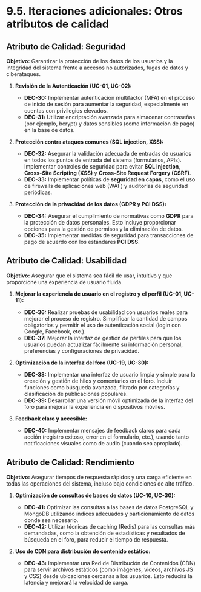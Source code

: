 # 9.5. Iteraciones adicionales: Otros atributos de calidad

## Atributo de Calidad: Seguridad

**Objetivo:** Garantizar la protección de los datos de los usuarios y la integridad del sistema frente a accesos no autorizados, fugas de datos y ciberataques.

1. **Revisión de la Autenticación (UC-01, UC-02):**
   - **DEC-30:** Implementar autenticación multifactor (MFA) en el proceso de inicio de sesión para aumentar la seguridad, especialmente en cuentas con privilegios elevados.
   - **DEC-31:** Utilizar encriptación avanzada para almacenar contraseñas (por ejemplo, bcrypt) y datos sensibles (como información de pago) en la base de datos.
   
2. **Protección contra ataques comunes (SQL injection, XSS):**
   - **DEC-32:** Asegurar la validación adecuada de entradas de usuarios en todos los puntos de entrada del sistema (formularios, APIs). Implementar controles de seguridad para evitar **SQL injection**, **Cross-Site Scripting (XSS)** y **Cross-Site Request Forgery (CSRF)**.
   - **DEC-33:** Implementar políticas de **seguridad en capas**, como el uso de firewalls de aplicaciones web (WAF) y auditorías de seguridad periódicas.
3. **Protección de la privacidad de los datos (GDPR y PCI DSS):**
   - **DEC-34:** Asegurar el cumplimiento de normativas como **GDPR** para la protección de datos personales. Esto incluye proporcionar opciones para la gestión de permisos y la eliminación de datos.
   - **DEC-35:** Implementar medidas de seguridad para transacciones de pago de acuerdo con los estándares **PCI DSS**.
     
## Atributo de Calidad: Usabilidad

**Objetivo:** Asegurar que el sistema sea fácil de usar, intuitivo y que proporcione una experiencia de usuario fluida.

1. **Mejorar la experiencia de usuario en el registro y el perfil (UC-01, UC-11):**
   - **DEC-36:** Realizar pruebas de usabilidad con usuarios reales para mejorar el proceso de registro. Simplificar la cantidad de campos obligatorios y permitir el uso de autenticación social (login con Google, Facebook, etc.).
   - **DEC-37:** Mejorar la interfaz de gestión de perfiles para que los usuarios puedan actualizar fácilmente su información personal, preferencias y configuraciones de privacidad.
     
2. **Optimización de la interfaz del foro (UC-19, UC-30):**
   - **DEC-38:** Implementar una interfaz de usuario limpia y simple para la creación y gestión de hilos y comentarios en el foro. Incluir funciones como búsqueda avanzada, filtrado por categorías y clasificación de publicaciones populares.
   - **DEC-39:** Desarrollar una versión móvil optimizada de la interfaz del foro para mejorar la experiencia en dispositivos móviles.
     
3. **Feedback claro y accesible:**
   - **DEC-40:** Implementar mensajes de feedback claros para cada acción (registro exitoso, error en el formulario, etc.), usando tanto notificaciones visuales como de audio (cuando sea apropiado).

## Atributo de Calidad: Rendimiento

**Objetivo:** Asegurar tiempos de respuesta rápidos y una carga eficiente en todas las operaciones del sistema, incluso bajo condiciones de alto tráfico.

1. **Optimización de consultas de bases de datos (UC-10, UC-30):**
   - **DEC-41:** Optimizar las consultas a las bases de datos PostgreSQL y MongoDB utilizando índices adecuados y particionamiento de datos donde sea necesario.
   - **DEC-42:** Utilizar técnicas de caching (Redis) para las consultas más demandadas, como la obtención de estadísticas y resultados de búsqueda en el foro, para reducir el tiempo de respuesta.

2. **Uso de CDN para distribución de contenido estático:**
   - **DEC-43:** Implementar una Red de Distribución de Contenidos (CDN) para servir archivos estáticos (como imágenes, videos, archivos JS y CSS) desde ubicaciones cercanas a los usuarios. Esto reducirá la latencia y mejorará la velocidad de carga.
